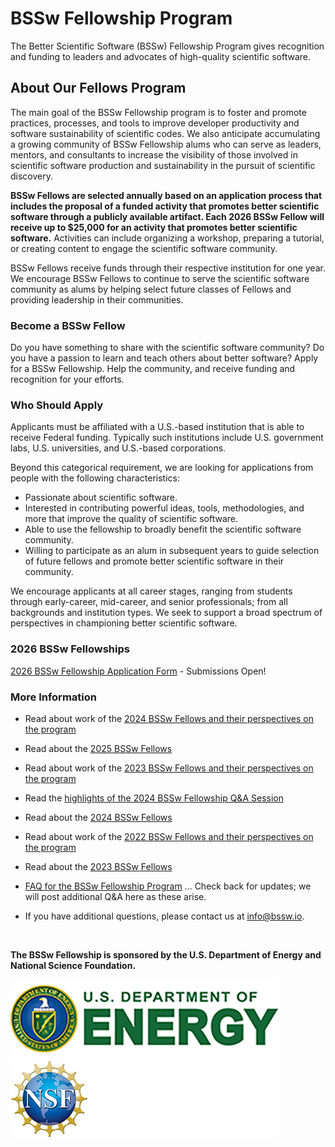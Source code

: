 # BSSw Fellowship Program

The Better Scientific Software (BSSw) Fellowship Program gives recognition and funding to leaders and advocates of high-quality scientific software.

## About Our Fellows Program

The main goal of the BSSw Fellowship program is to foster and promote practices, processes, and tools to improve developer productivity and software sustainability of scientific codes.  We also anticipate accumulating a growing community of BSSw Fellowship alums who can serve as leaders, mentors, and consultants to increase the visibility of those involved in scientific software production and sustainability in the pursuit of scientific discovery.

**BSSw Fellows are selected annually based on an application process that includes the proposal of a funded activity that promotes better scientific software through a publicly available artifact.  Each 2026 BSSw Fellow will receive up to $25,000 for an activity that promotes better scientific software.**
Activities can include organizing a workshop, preparing a tutorial, or creating content to engage the scientific software community.

BSSw Fellows receive funds through their respective institution for one year.  We encourage BSSw Fellows to continue to serve the scientific software community as alums by helping select future classes of Fellows and providing leadership in their communities.

### Become a BSSw Fellow

Do you have something to share with the scientific software community?  Do you have a passion to learn and teach others about better software?  Apply for a BSSw Fellowship.  Help the community, and receive funding and recognition for your efforts.

### Who Should Apply

Applicants must be affiliated with a U.S.-based institution that is able to receive Federal funding.  Typically such institutions include U.S. government labs, U.S. universities, and U.S.-based corporations.

Beyond this categorical requirement, we are looking for applications from people with the following characteristics:
- Passionate about scientific software.
- Interested in contributing powerful ideas, tools, methodologies, and more that improve the quality of scientific software.
- Able to use the fellowship to broadly benefit the scientific software community.
- Willing to participate as an alum in subsequent years to guide selection of future fellows and promote better scientific software in their community.

We encourage applicants at all career stages, ranging from students through early-career, mid-career, and senior professionals; from all backgrounds and institution types.
We seek to support a broad spectrum of perspectives in championing better scientific software.

### 2026 BSSw Fellowships

[2026 BSSw Fellowship Application Form](https://ssl.linklings.net/applications/BSSw/) - Submissions Open!

<!-- Applications will open on August 14, 2025 for the 2026 BSSw Fellowship Program. Check back for info about the application process or [subscribe to our mailing list](https://bssw.io/pages/receive-our-email-digest) to receive details. -->

<!-- Applications are now closed for the 2025 BSSw Fellowship Program. Check back in summer 2025 for info about the 2026 application process. -->


### More Information

- Read about work of the [2024 BSSw Fellows and their perspectives on the program](https://bssw.io/blog_posts/2024-bssw-fellows-projects-and-perspectives)
- Read about the [2025 BSSw Fellows](https://bssw.io/blog_posts/introducing-the-2025-bssw-fellows)
- Read about work of the [2023 BSSw Fellows and their perspectives on the program](https://bssw.io/blog_posts/2023-bssw-fellows-projects-and-perspectives)
- Read the [highlights of the 2024 BSSw Fellowship Q&A Session](https://bssw.io/blog_posts/highlighted-topics-from-bssw-fellowship-q-a-session)
- Read about the [2024 BSSw Fellows](https://bssw.io/blog_posts/introducing-the-2024-bssw-fellows)
- Read about work of the [2022 BSSw Fellows and their perspectives on the program](https://bssw.io/blog_posts/2022-bssw-fellows-projects-and-perspectives)
- Read about the [2023 BSSw Fellows](https://bssw.io/blog_posts/introducing-the-2023-bssw-fellows)

- [FAQ for the BSSw Fellowship Program](https://bssw.io/pages/bssw-fellowship-faq) ... Check back for updates; we will post additional Q&A here as these arise.
- If you have additional questions, please contact us at <info@bssw.io>.

<!-- Removing the older links, but we could keep a longer running record
- Read about work of the [2021 BSSw Fellows and their perspectives on the program](https://bssw.io/blog_posts/2021-bssw-fellows-projects-and-perspectives)
- Read about the [2021 BSSw Fellows](https://bssw.io/blog_posts/introducing-the-2021-bssw-fellows) and new [NSF-sponsorship of 2021 BSSw Fellows](https://bssw.io/blog_posts/nsf-sponsored-2021-bssw-fellows)
- More info about work and perspectives of the [2020 BSSw Fellows](https://bssw.io/blog_posts/2020-bssw-fellows-projects-and-perspectives), [2019 BSSw Fellows](https://bssw.io/blog_posts/2019-bssw-fellows-guide-developers-through-each-stage-of-the-scientific-software-lifecycle), and [2018 BSSw Fellows](https://bssw.io/blog_posts/2018-bssw-fellows-tackle-scientific-productivity-challenges)
- Read about work of the [2020 BSSw Fellows and their perspectives on the program](https://bssw.io/blog_posts/2020-bssw-fellows-projects-and-perspectives)
- Read about work of the [2019 BSSw Fellows and their perspectives on the program](https://bssw.io/blog_posts/2019-bssw-fellows-guide-developers-through-each-stage-of-the-scientific-software-lifecycle)
- [2019 BSSw Fellows](https://bssw.io/blog_posts/introducing-the-2019-bssw-fellows) ... Read about the 2019 BSSw Fellows.
- [2018 BSSw Fellows: Projects and Perspectives](https://bssw.io/resources/bssw-fellows-2018-projects-and-perspectives) ... Read about work of the 2018 BSSw Fellows and their perspectives on the program.
-->


<br>

**The BSSw Fellowship is sponsored by the U.S. Department of Energy and National Science Foundation.**

<div class='fellow'>
<div class='img_div'>
  <img src='../../images/Logo_DOE_Unofficial_Sm.png' class='logo' />
</div>

<div class='img_div'>
  <img src='../../images/Logo_NSF_4ColorB_Sm.png' class='logo' />
</div>
</div>

<!--
Publish: yes
OpenGraph image: OG_2508_BSSwFellowships.png
Alias: fellowship
-->
